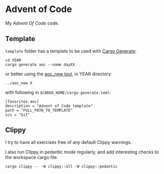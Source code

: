# Advent of Code

My *Advent Of Code* code.

## Template

`template` folder has a template to be used with [Cargo Generate](https://cargo-generate.github.io/cargo-generate):

    cd YEAR
    cargo generate aoc --name dayXX

or better using the [aoc_new tool](tools/aoc_new/README.md), in YEAR directory:

    ../aoc_new X

with following in `$CARGO_HOME/cargo-generate.toml`:

    [favorites.aoc]
    description = "Advent of Code template"
    path = "FULL_PATH_TO_TEMPLATE"
    vcs = "Git"

## Clippy

I try to have all exercises free of any default Clippy warnings.

I also run Clippy in pedantic mode regularly, and add interesting checks to the workspace cargo file.

    cargo clippy -- -W clippy::all -W clippy::pedantic